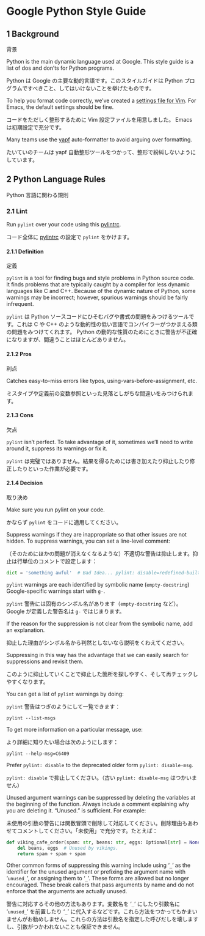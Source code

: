 # Google Python Style Guide

## 1 Background

背景

Python is the main dynamic language used at Google. This style guide is a list of dos and don’ts for Python programs.

Python は Google の主要な動的言語です。このスタイルガイドは Python プログラムですべきこと、してはいけないことを挙げたものです。


To help you format code correctly, we’ve created a [settings file for Vim](https://google.github.io/styleguide/google_python_style.vim). For Emacs, the default settings should be fine.

コードをただしく整形するために Vim 設定ファイルを用意しました。 Emacs は初期設定で充分です。


Many teams use the [yapf](https://github.com/google/yapf/) auto-formatter to avoid arguing over formatting.

たいていのチームは yapf 自動整形ツールをつかって、整形で紛糾しないようにしています。


## 2 Python Language Rules

Python 言語に関わる規則

### 2.1 Lint

Run `pylint` over your code using this [pylintrc](https://google.github.io/styleguide/pylintrc).

コード全体に [pylintrc](https://google.github.io/styleguide/pylintrc) の設定で `pylint` をかけます。

#### 2.1.1 Definition

定義

`pylint` is a tool for finding bugs and style problems in Python source code. It finds problems that are typically caught by a compiler for less dynamic languages like C and C++. Because of the dynamic nature of Python, some warnings may be incorrect; however, spurious warnings should be fairly infrequent.

`pylint` は Python ソースコードにひそむバグや書式の問題をみつけるツールです。これは C や C++ のような動的性の低い言語でコンパイラーがつかまえる類の問題をみつけてくれます。 Python の動的な性質のためにときに警告が不正確になりますが、間違うことはほとんどありません。

#### 2.1.2 Pros

利点

Catches easy-to-miss errors like typos, using-vars-before-assignment, etc.

ミスタイプや定義前の変数参照といった見落としがちな間違いをみつけられます。

#### 2.1.3 Cons

欠点

`pylint` isn’t perfect. To take advantage of it, sometimes we’ll need to write around it, suppress its warnings or fix it.

`pylint` は完璧ではありません。結果を得るためには書き加えたり抑止したり修正したりといった作業が必要です。

#### 2.1.4 Decision

取り決め

Make sure you run pylint on your code.

かならず `pylint` をコードに適用してください。

Suppress warnings if they are inappropriate so that other issues are not hidden. To suppress warnings, you can set a line-level comment:

（そのためにほかの問題が消えなくなるような）不適切な警告は抑止します。抑止は行単位のコメントで設定します：

```python
dict = 'something awful'  # Bad Idea... pylint: disable=redefined-builtin
```

`pylint` warnings are each identified by symbolic name (`empty-docstring`) Google-specific warnings start with `g-`.

`pylint` 警告には固有のシンボル名があります（`empty-docstring` など）。 Google が定義した警告名は `g-` ではじまります。

If the reason for the suppression is not clear from the symbolic name, add an explanation.

抑止した理由がシンボル名から判然としないなら説明をくわえてください。

Suppressing in this way has the advantage that we can easily search for suppressions and revisit them.

このように抑止していくことで抑止した箇所を探しやすく、そして再チェックしやすくなります。

You can get a list of `pylint` warnings by doing:

`pylint` 警告はつぎのようにして一覧できます：

```
pylint --list-msgs
```

To get more information on a particular message, use:

より詳細に知りたい場合は次のようにします：

```
pylint --help-msg=C6409
```

Prefer `pylint: disable` to the deprecated older form `pylint: disable-msg`.

`pylint: disable` で抑止してください。（古い `pylint: disable-msg` はつかいません）

Unused argument warnings can be suppressed by deleting the variables at the beginning of the function. Always include a comment explaining why you are deleting it. “Unused.” is sufficient. For example:

未使用の引数の警告には関数冒頭で削除して対応してください。削除理由もあわせてコメントしてください。「未使用」で充分です。たとえば：

```python
def viking_cafe_order(spam: str, beans: str, eggs: Optional[str] = None) -> str:
    del beans, eggs  # Unused by vikings.
    return spam + spam + spam
```

Other common forms of suppressing this warning include using ‘`_`’ as the identifier for the unused argument or prefixing the argument name with ‘`unused_`’, or assigning them to ‘`_`’. These forms are allowed but no longer encouraged. These break callers that pass arguments by name and do not enforce that the arguments are actually unused.

警告に対応するその他の方法もあります。変数名を ‘`_`’ にしたり引数名に ‘`unused_`’ を前置したり ‘`_`’ に代入するなどです。これら方法をつかってもかまいませんがお勧めしません。これらの方法は引数名を指定した呼びだしを壊しますし、引数がつかわれないことも保証できません。
